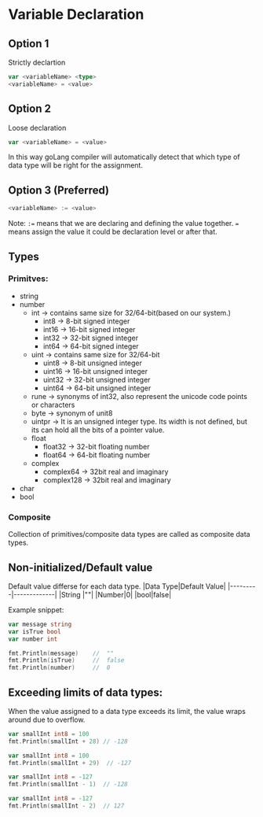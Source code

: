 # Variable Declaration
## Option 1
Strictly declartion
```go
var <variableName> <type>
<variableName> = <value>
```

## Option 2
Loose declaration
```go
var <variableName> = <value>
```
In this way goLang compiler will automatically detect that which type of data type will be right for the assignment.

## Option 3 (Preferred)
```go
<variableName> := <value>
```

Note: `:=` means that we are declaring and defining the value together. `=` means assign the value it could be declaration level or after that.

## Types
### Primitves:
- string
- number
    - int   -> contains same size for 32/64-bit(based on our system.)
        - int8      -> 8-bit signed integer
        - int16     -> 16-bit signed integer
        - int32     -> 32-bit signed integer
        - int64     -> 64-bit signed integer
    - uint  -> contains same size for 32/64-bit
        - uint8     -> 8-bit unsigned integer
        - uint16    -> 16-bit unsigned integer
        - uint32    -> 32-bit unsigned integer
        - uint64    -> 64-bit unsigned integer
    - rune  ->  synonyms of int32, also represent the unicode code points or characters
    - byte  ->  synonym of unit8
    - uintpr    ->  It is an unsigned integer type. Its width is not defined, but its can hold all the bits of a pointer value.
    - float
        - float32   -> 32-bit floating number
        - float64   -> 64-bit floating number
    - complex
        - complex64     -> 32bit real and imaginary
        - complex128    -> 32bit real and imaginary
- char
- bool
### Composite
Collection of primitives/composite data types are called as composite data types.

## Non-initialized/Default value
Default value differse for each data type.
|Data Type|Default Value|
|---------|-------------|
|String |""|
|Number|0|
|bool|false|

Example snippet:
```go
var message string
var isTrue bool
var number int

fmt.Println(message)    //  ""
fmt.Println(isTrue)     //  false
fmt.Println(number)     //  0
```
## Exceeding limits of data types:
When the value assigned to a data type exceeds its limit, the value wraps around due to overflow.
```go
var smallInt int8 = 100
fmt.Println(smallInt + 28) // -128

var smallInt int8 = 100
fmt.Println(smallInt + 29)  // -127

var smallInt int8 = -127
fmt.Println(smallInt - 1)  // -128

var smallInt int8 = -127
fmt.Println(smallInt - 2)  // 127
```